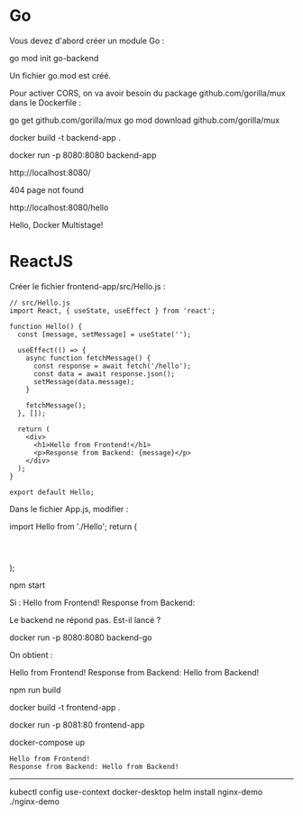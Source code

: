 # Go

Vous devez d'abord créer un module Go :

go mod init go-backend

Un fichier go.mod est créé.

Pour activer CORS, on va avoir besoin du package github.com/gorilla/mux dans le Dockerfile :

go get github.com/gorilla/mux
go mod download github.com/gorilla/mux

docker build -t backend-app .

docker run -p 8080:8080 backend-app

http://localhost:8080/

404 page not found

http://localhost:8080/hello

Hello, Docker Multistage!

# ReactJS

Créer le fichier frontend-app/src/Hello.js :

```
// src/Hello.js
import React, { useState, useEffect } from 'react';

function Hello() {
  const [message, setMessage] = useState('');

  useEffect(() => {
    async function fetchMessage() {
      const response = await fetch('/hello');
      const data = await response.json();
      setMessage(data.message);
    }

    fetchMessage();
  }, []);

  return (
    <div>
      <h1>Hello from Frontend!</h1>
      <p>Response from Backend: {message}</p>
    </div>
  );
}

export default Hello;
```

Dans le fichier App.js, modifier :

import Hello from './Hello';
return (
    <div className="App">
      <header className="App-header">
        <Hello />
      </header>
    </div>
  );

npm start


Si :
Hello from Frontend!
Response from Backend:

Le backend ne répond pas. Est-il lancé ?

docker run -p 8080:8080 backend-go

On obtient :

Hello from Frontend!
Response from Backend: Hello from Backend!

npm run build

docker build -t frontend-app .

docker run -p 8081:80 frontend-app

docker-compose up

```
Hello from Frontend!
Response from Backend: Hello from Backend!
```

----------





kubectl config use-context docker-desktop
helm install nginx-demo ./nginx-demo
